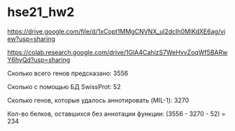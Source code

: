 # hse21_hw2

https://drive.google.com/file/d/1xCopt1MMgCNVNX_ul2dclh0MlKdXE6ag/view?usp=sharing

https://colab.research.google.com/drive/1GlA4CahizS7WeHvvZoqWf5BARwY6hyQd?usp=sharing


Сколько всего генов предсказано: 3556

Сколько с помощью БД SwissProt: 52

Сколько генов, которые удалось аннотировать (MIL-1): 3270

Кол-во белков, оставшихся без аннотации функции: (3556 - 3270 - 52) = 234
